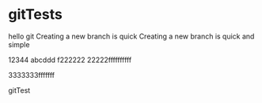 # gitTests
hello git
Creating a new branch is quick
Creating a new branch is quick and simple


12344
abcddd
f222222
22222ffffffffff



3333333fffffff

gitTest
